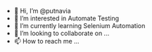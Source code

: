- 👋 Hi, I’m @putnavia
- 👀 I’m interested in Automate Testing
- 🌱 I’m currently learning Selenium Automation
- 💞️ I’m looking to collaborate on ...
- 📫 How to reach me ...

<!---
putnavia/putnavia is a ✨ special ✨ repository because its `README.md` (this file) appears on your GitHub profile.
You can click the Preview link to take a look at your changes.
--->
